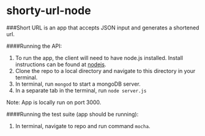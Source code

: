 # shorty-url-node
###Short URL is an app that accepts JSON input and generates a shortened url.

####Running the API:
1. To run the app, the client will need to have node.js installed. Install instructions can be found at [nodejs](https://nodejs.org/en/).
2. Clone the repo to a local directory and navigate to this directory in your terminal.
3. In terminal, run ```mongod``` to start a mongoDB server.
4. In a separate tab in the terminal, run ```node server.js```

Note: App is locally run on port 3000.

####Running the test suite (app should be running):
1. In terminal, navigate to repo and run command ```mocha```.








